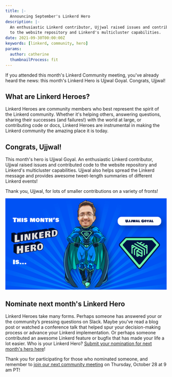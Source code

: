 ```yaml
---
title: |-
  Announcing September's Linkerd Hero
description: |-
  An enthusiastic Linkerd contributor, Ujjwal raised issues and contributed code
  to the website repository and Linkerd's multicluster capabilities.
date: 2021-09-30T00:00:00Z
keywords: [linkerd, community, hero]
params:
  author: catherine
  thumbnailProcess: fit
---
```


If you attended this month's Linkerd Community meeting, you've already heard
the news: this month's Linkerd Hero is Ujjwal Goyal. Congrats, Ujjwal!

## What are Linkerd Heroes?

Linkerd Heroes are community members who best represent the spirit of the
Linkerd community. Whether it's helping others, answering questions, sharing
their successes (and failures!) with the world at large, or contributing
code or docs, Linkerd Heroes are instrumental in making the Linkerd community
the amazing place it is today.

## Congrats, Ujjwal!

This month's hero is Ujjwal Goyal. An enthusiastic Linkerd contributor,
Ujjwal raised issues and contributed code to the website repository and
Linkerd's multicluster capabilities. Ujjwal also helps spread the Linkerd
message and provides awesome tweet-length summaries of different Linkerd
events!

Thank you, Ujjwal, for lots of smaller contributions on a variety of fronts!

![Ujjwal Goyal](cover.jpg)

## Nominate next month's Linkerd Hero

Linkerd Heroes take many forms. Perhaps someone has answered your or the
community’s pressing questions on Slack. Maybe you've read a blog post or
watched a conference talk that helped spur your decision-making process
or advance your Linkerd implementation. Or perhaps someone contributed an
awesome Linkerd feature or bugfix that has made your life a lot easier.
Who is your Linkerd Hero?
[Submit your nomination for next month's hero here](https://docs.google.com/forms/d/e/1FAIpQLSfNv--UnbbZSzW7J3SbREIMI-HaooyX9im8yLIGB7M_LKT_Fw/viewform?usp=sf_link)!

Thank you for participating for those who nominated someone, and remember
to
[join our next community meeting](https://community.cncf.io/events/details/cncf-linkerd-community-presents-october-linkerd-online-community-meetup/)
on Thursday, October 28 at 9 am PT!
